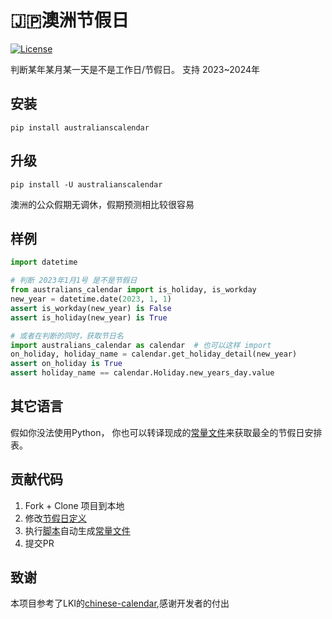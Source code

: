 # 🇯🇵澳洲节假日

[![License](https://img.shields.io/github/license/LKI/chinese-calendar.svg)](https://github.com/LKI/chinese-calendar/blob/master/LICENSE)

判断某年某月某一天是不是工作日/节假日。
支持 2023~2024年

## 安装

```
pip install australianscalendar
```

## 升级

```
pip install -U australianscalendar
```

澳洲的公众假期无调休，假期预测相比较很容易

## 样例

``` python
import datetime

# 判断 2023年1月1号 是不是节假日
from australians_calendar import is_holiday, is_workday
new_year = datetime.date(2023, 1, 1)
assert is_workday(new_year) is False
assert is_holiday(new_year) is True

# 或者在判断的同时，获取节日名
import australians_calendar as calendar  # 也可以这样 import
on_holiday, holiday_name = calendar.get_holiday_detail(new_year)
assert on_holiday is True
assert holiday_name == calendar.Holiday.new_years_day.value

```

## 其它语言

假如你没法使用Python，
你也可以转译现成的[常量文件][constants.py]来获取最全的节假日安排表。

## 贡献代码

1. Fork + Clone 项目到本地
2. 修改[节假日定义][scripts/data.py]
3. 执行[脚本][scripts/__init__.py]自动生成[常量文件][constants.py]
4. 提交PR

[constants.py]: https://github.com/hack-fang/australians-calendar/blob/main/australians_calendar/constants.py
[scripts/data.py]: https://github.com/hack-fang/australians-calendar/blob/main/australians_calendar/scripts/data.py
[scripts/__init__.py]: https://github.com/hack-fang/australians-calendar/blob/main/australians_calendar/scripts/__init__.py

## 致谢

本项目参考了LKI的[chinese-calendar](https://github.com/LKI/chinese-calendar),感谢开发者的付出